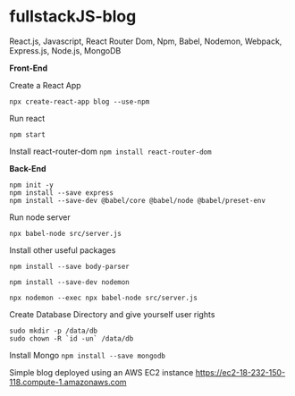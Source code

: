 # fullstackJS-blog
React.js, Javascript, React Router Dom, Npm, Babel, Nodemon, Webpack, Express.js, Node.js, MongoDB

**Front-End**

Create a React App

`npx create-react-app blog --use-npm`

Run react

`npm start`

Install react-router-dom
`npm install react-router-dom`

**Back-End**

```
npm init -y
npm install --save express
npm install --save-dev @babel/core @babel/node @babel/preset-env
```

Run node server

`npx babel-node src/server.js`

Install other useful packages

```
npm install --save body-parser

npm install --save-dev nodemon

npx nodemon --exec npx babel-node src/server.js
```
Create Database Directory and give yourself user rights

```
sudo mkdir -p /data/db
sudo chown -R `id -un` /data/db
```

Install Mongo
`npm install --save mongodb`


Simple blog deployed using an AWS EC2 instance https://ec2-18-232-150-118.compute-1.amazonaws.com
